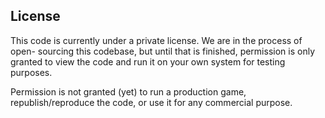 License
-------

This code is currently under a private license. We are in the process of open-
sourcing this codebase, but until that is finished, permission is only granted
to view the code and run it on your own system for testing purposes.

Permission is not granted (yet) to run a production game, republish/reproduce
the code, or use it for any commercial purpose.
